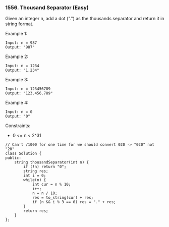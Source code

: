 ### 1556. Thousand Separator (Easy)

Given an integer n, add a dot (".") as the thousands separator and return it in string format.


Example 1:

```
Input: n = 987
Output: "987"
```
Example 2:

```
Input: n = 1234
Output: "1.234"
```
Example 3:

```
Input: n = 123456789
Output: "123.456.789"
```
Example 4:

```
Input: n = 0
Output: "0"
```

Constraints:

- 0 <= n < 2^31

```
// Can't /1000 for one time for we should convert 020 -> "020" not "20"
class Solution {
public:
    string thousandSeparator(int n) {
        if (!n) return "0";
        string res;
        int i = 0;
        while(n) {
            int cur = n % 10;
            i++;
            n = n / 10;
            res = to_string(cur) + res;
            if (n && i % 3 == 0) res = "." + res;
        }
        return res;
    }
};
```
